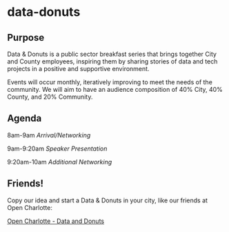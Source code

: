 # data-donuts

## Purpose
Data & Donuts is a public sector breakfast series that brings together City and County employees, inspiring them by sharing stories of data and tech projects in a positive and supportive environment.

Events will occur monthly, iteratively improving to meet the needs of the community.  We will aim to have an audience composition of 40% City, 40% County, and 20% Community.

## Agenda

8am-9am _Arrival/Networking_

9am-9:20am _Speaker Presentation_

9:20am-10am _Additional Networking_

## Friends!

Copy our idea and start a Data & Donuts in your city, like our friends at Open Charlotte:

[Open Charlotte - Data and Donuts](http://opencharlotte.org/dataanddonuts)
